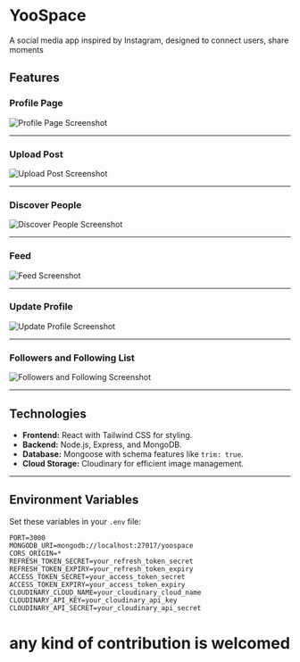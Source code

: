 # YooSpace


A social media app inspired by Instagram, designed to connect users, share moments
## Features

### Profile Page

![Profile Page Screenshot](https://github.com/user-attachments/assets/4976f3fd-a0b0-4ae4-82d4-d744d8a53c83)

---

### Upload Post

![Upload Post Screenshot](https://github.com/user-attachments/assets/09f48a6a-7ce7-4f1a-bd9e-50399e683455)

---

### Discover People

![Discover People Screenshot](https://github.com/user-attachments/assets/f1e7e7e4-02d6-4bee-9f5d-91a9264bd958)

---

### Feed

![Feed Screenshot](https://github.com/user-attachments/assets/93824fb7-91d6-4710-a267-467282517d15)

---

### Update Profile

![Update Profile Screenshot](https://github.com/user-attachments/assets/8b5f3e3d-c838-4f97-b3b1-85bf50e42f05)

---

### Followers and Following List

![Followers and Following Screenshot](https://github.com/user-attachments/assets/c7810631-770b-47b5-94ce-8785a2fc22cc)

---

## Technologies

- **Frontend:** React with Tailwind CSS for styling.
- **Backend:** Node.js, Express, and MongoDB.
- **Database:** Mongoose with schema features like `trim: true`.
- **Cloud Storage:** Cloudinary for efficient image management.

---

## Environment Variables

Set these variables in your `.env` file:

```env
PORT=3000
MONGODB_URI=mongodb://localhost:27017/yoospace
CORS_ORIGIN=*
REFRESH_TOKEN_SECRET=your_refresh_token_secret
REFRESH_TOKEN_EXPIRY=your_refresh_token_expiry
ACCESS_TOKEN_SECRET=your_access_token_secret
ACCESS_TOKEN_EXPIRY=your_access_token_expiry
CLOUDINARY_CLOUD_NAME=your_cloudinary_cloud_name
CLOUDINARY_API_KEY=your_cloudinary_api_key
CLOUDINARY_API_SECRET=your_cloudinary_api_secret
```

# any kind of contribution is welcomed
